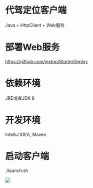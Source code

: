 # 代驾定位客户端
Java + HttpClient + Web服务

# 部署Web服务
https://github.com/jextop/StarterDeploy

# 依赖环境
JRE或者JDK 8

# 开发环境
IntelliJ IDEA, Maven

# 启动客户端
./launch.sh

![](https://github.com/jextop/Track/blob/master/Track.jpg)
